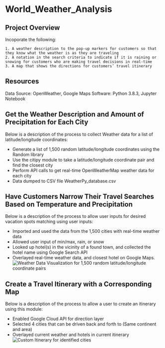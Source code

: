 # World_Weather_Analysis

## Project Overview
Incoporate the following: 

	1. A weather description to the pop-up markers for customers so that they know what the weather is as they are traveling
	2. A notation in the search criteria to indicate if it is raining or snowing for customers who are making travel decisions in real-time
	3. A map that shows the directions for customers’ travel itinerary
	
## Resources
Data Source: OpenWeather, Google Maps
Software: Python 3.8.3, Jupyter Notebook

## Get the Weather Description and Amount of Precipitation for Each City
Below is a description of the process to collect Weather data for a list of latitude/longitude coordinates:
  * Generate a list of 1,500 random latitude/longitude coordinates using the Random library
  * Use the citipy module to take a latitude/longitude coordinate pair and find the closest city
  * Perform API calls to get real-time OpenWeatherMap weather data for each city
  * Data dumped to CSV file WeatherPy_database.csv
  
## Have Customers Narrow Their Travel Searches Based on Temperature and Precipitation
Below is a description of the process to allow user inputs for desired vacation spots matching using user inputs:
  * Imported and used the data from the 1,500 cities with real-time weather data
  * Allowed user input of min/max, rain, or snow
  * Looked up hotel(s) in the vicinity of a found town, and collected the hotel name using Google Search API
  * Overlayed real-time weather data, and closest hotel on Google Maps. 
![Weather Data Visualization for 1,500 random latitude/longitude coordinate pairs](https://github.com/n-toy/World_Weather_Analysis/blob/master/weather_data/WeatherPy_vacation_map.png)


## Create a Travel Itinerary with a Corresponding Map
Below is a description of the process to allow a user to create an itinerary using this module:
  * Enabled Google Cloud API for direction layer
  * Selected 4 cities that can be driven back and forth to (Same continent and area)
  * Overlayed current weather and hotels in current itinerary
![Custom Itinerary for identified cities](https://github.com/n-toy/World_Weather_Analysis/blob/master/weather_data/WeatherPy_travel_map_markers.PNG)
  
















